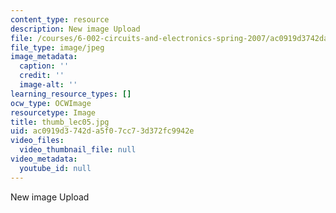 ```yaml
---
content_type: resource
description: New image Upload
file: /courses/6-002-circuits-and-electronics-spring-2007/ac0919d3742da5f07cc73d372fc9942e_thumb_lec05.jpg
file_type: image/jpeg
image_metadata:
  caption: ''
  credit: ''
  image-alt: ''
learning_resource_types: []
ocw_type: OCWImage
resourcetype: Image
title: thumb_lec05.jpg
uid: ac0919d3-742d-a5f0-7cc7-3d372fc9942e
video_files:
  video_thumbnail_file: null
video_metadata:
  youtube_id: null
---
```

New image Upload

